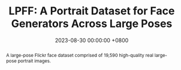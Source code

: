 ---
title:          "LPFF: A Portrait Dataset for Face Generators Across Large Poses"
date:           2023-08-30 00:00:00 +0800
selected:       true
pub:            "IEEE/CVF International Conference on Computer Vision (ICCV)"
pub_pre:        ""
# pub_post:       "Conference Track"
pub_last:       ""
pub_date:       "2023"

abstract: >-
  A large-pose Flickr face dataset comprised of 19,590 high-quality real large-pose portrait images.  

cover:          /assets/images/publications/lpff.png
authors:
  - Yiqian Wu
  - Jing Zhang
  - Hongbo Fu
  - Xiaogang Jin
links:
  Paper: https://openaccess.thecvf.com/content/ICCV2023/html/Wu_LPFF_A_Portrait_Dataset_for_Face_Generators_Across_Large_Poses_ICCV_2023_paper.html
  Video: http://www.cad.zju.edu.cn/home/jin/iccv2023/demo.mp4
  Project: https://onethousandwu.com/LPFF.github.io/
  Code: https://github.com/oneThousand1000/LPFF-dataset
  Supplementary: https://drive.google.com/file/d/1Xktg7oqMMNN9hqGYva3BBTJoux17y2SR/view?usp=sharing
--- 